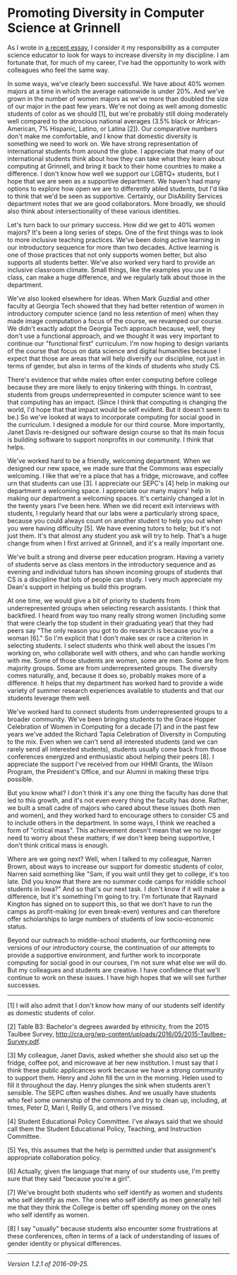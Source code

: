 Promoting Diversity in Computer Science at Grinnell
===================================================

As I wrote in [a recent essay](diversity-in-cs.html), I consider it my
responsibility as a computer science educator to look for ways to increase
diversity in my discipline.  I am fortunate that, for much of my career,
I've had the opportunity to work with colleagues who feel the same way.

In some ways, we've clearly been successful.  We have about 40%
women majors at a time in which the average nationwide is under 20%.
And we've grown in the number of women majors as we've more than doubled
the size of our major in the past few years.  We're not doing as well
among domestic students of color as we should [1], but we're probably
still doing moderately well compared to the atrocious national averages
(3.5% black or African-American, 7% Hispanic, Latino, or Latina [2]).
Our comparative numbers don't make me comfortable, and I know that
domestic diversity is something we need to work on.  We have strong
representation of international students from around the globe.
I appreciate that many of our international students think about how
they can take what they learn about computing at Grinnell, and bring it
back to their home countries to make a difference.  I don't know how
well we support our LGBTQ+ students, but I hope that we are seen as a
supportive department.  We haven't had many options to explore how open
we are to differently abled students, but I'd like to think that we'd
be seen as supportive.  Certainly, our DisAbility Services department
notes that we are good collaborators.  More broadly, we should also
think about intersectionality of these various identities.

Let's turn back to our primary success.  How did we get to 40% women
majors?  It's been a long series of steps.  One of the first things
was to look to more inclusive teaching practices.  We've been doing
active learning in our introductory sequence for more than two decades.
Active learning is one of those practices that not only supports women
better, but also supports all students better.  We've also worked very
hard to provide an inclusive classroom climate.  Small things, like the
examples you use in class, can make a huge difference, and we regularly
talk about those in the department.

We've also looked elsewhere for ideas.  When Mark Guzdial and other
faculty at Georgia Tech showed that they had better retention of women in
introductory computer science (and no less retention of men) when they
made image computation a focus of the course, we revamped our course.
We didn't exactly adopt the Georgia Tech approach because, well, they
don't use a functional approach, and we thought it was very important
to continue our "functional first" curriculum.  I'm now hoping to design
variants of the course that focus on data science and digital humanities
because I expect that those are areas that will help diversify our
discipline, not just in terms of gender, but also in terms of the kinds
of students who study CS.

There's evidence that white males often enter computing before college
because they are more likely to enjoy tinkering with things.  In contrast,
students from groups underrepresented in computer science want to see that
computing has an impact.  (Since I think that computing is changing
the world, I'd hope that that impact would be self evident.  But it
doesn't seem to be.)  So we've looked at ways to incorporate computing
for social good in the curriculum.  I designed a module for our third
course.  More importantly, Janet Davis re-designed our software design
course so that its main focus is building software to support nonprofits
in our community.  I think that helps.

We've worked hard to be a friendly, welcoming department.  When we designed
our new space, we made sure that the Commons was especially welcoming.
I like that we're a place that has a fridge, microwave, and coffee urn
that students can use [3].  I appreciate our SEPC's [4] help in making our
department a welcoming space.  I appreciate our many majors' help in
making our department a welcoming spaces.  It's certainly changed a lot
in the twenty years I've been here.  When we did recent exit interviews
with students, I regularly heard that our labs were a particularly strong
space, because you could always count on another student to help you out
when you were having difficulty [5].  We have evening tutors to help; but
it's not just them.  It's that almost any student you ask will try to help.
That's a huge change from when I first arrived at Grinnell, and it's a
really important one.

We've built a strong and diverse peer education program.  Having a variety
of students serve as class mentors in the introductory sequence and as
evening and individual tutors has shown incoming groups of students that
CS is a discipline that lots of people can study.  I very much appreciate
my Dean's support in helping us build this program.

At one time, we would give a bit of priority to students from
underrepresented groups when selecting research assistants.  I think
that backfired.  I heard from way too many really strong women (including
some that were clearly the top student in their graduating year) that
they had peers say "The only reason you got to do research is because
you're a woman [6]."  So I'm explicit that I don't make sex or race a
criterion in selecting students.  I select students who think well about
the issues I'm working on, who collaborate well with others, and who can
handle working with me.  Some of those students are women, some are men.
Some are from majority groups.  Some are from underrepresented groups.
The diversity comes naturally, and, because it does so, probably makes
more of a difference.  It helps that my department has worked hard
to provide a wide variety of summer research experiences available to
students and that our students leverage them well.

We've worked hard to connect students from underrepresented groups to a
broader community.  We've been bringing students to the Grace Hopper
Celebration of Women in Computing for a decade [7] and in the past few
years we've added the Richard Tapia Celebration of Diversity in Computing
to the mix.  Even when we can't send all interested students (and we can
rarely send all interested students), students usually come back from
those conferences energized and enthusiastic about helping their peers
[8].  I appreciate the support I've received from our HHMI Grants, the
Wilson Program, the President's Office, and our Alumni in making these
trips possible.

But you know what?  I don't think it's any one thing the faculty has
done that led to this growth, and it's not even every thing the faculty
has done.  Rather, we built a small cadre of majors who cared about these
issues (both men and women), and they worked hard to encourage others
to consider CS and to include others in the department.  In some ways,
I think we reached a form of "critical mass".  This achievement doesn't
mean that we no longer need to worry about these matters; if we don't
keep being supportive, I don't think critical mass is enough.

Where are we going next?  Well, when I talked to my colleague, Narren
Brown, about ways to increase our support for domestic students of color,
Narren said something like "Sam, if you wait until they get to college,
it's too late.  Did you know that there are no summer code camps for
middle school students in Iowa?"  And so that's our next task.  I don't
know if it will make a difference, but it's something I'm going to try.
I'm fortunate that Raynard Kington has signed on to support this, so
that we don't have to run the camps as profit-making (or even break-even)
ventures and can therefore offer scholarships to large numbers of students
of low socio-economic status.  

Beyond our outreach to middle-school students, our forthcoming new
versions of our introductory course, the continuation of our attempts
to provide a supportive environment, and further work to incorporate
computing for social good in our courses, I'm not sure what else we
will do.  But my colleagues and students are creative.  I have confidence
that we'll continue to work on these issues. I have high hopes that we
will see further successes.

---

[1] I will also admit that I don't know how many of our students self
identify as domestic students of color.

[2] Table B3: Bachelor's degrees awarded by ethnicity, from the 2015
Taulbee Survey, 
<http://cra.org/wp-content/uploads/2016/05/2015-Taulbee-Survey.pdf>.

[3] My colleague, Janet Davis, asked whether she should also set up
the fridge, coffee pot, and microwave at her new institution.  I must
say that I think these public applicances work because we have a strong
community to support them.  Henry and John fill the urn in the morning.
Helen used to fill it throughout the day.  Henry plunges the sink when
students aren't sensible.  The SEPC often washes dishes.  And we usually
have students who feel some ownership of the commons and try to clean
up, including, at times, Peter D, Mari I, Reilly G, and others I've
missed.

[4] Student Educational Policy Committee.  I've always said that we
should call them the Student Educational Policy, Teaching, and
Instruction Committee.

[5] Yes, this assumes that the help is permitted under that assignment's
appropriate collaboration policy.

[6] Actually, given the language that many of our students use, I'm 
pretty sure that they said "because you're a girl".

[7] We've brought both students who self identify as women and students
who self identify as men.  The ones who self identify as men generally
tell me that they think the College is better off spending money on the
ones who self identify as women.

[8] I say "usually" because students also encounter some frustrations
at these conferences, often in terms of a lack of understanding of issues
of gender identity or physical differences.

---

*Version 1.2.1 of 2016-09-25.*
